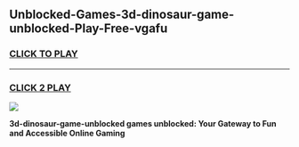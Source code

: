 
## Unblocked-Games-3d-dinosaur-game-unblocked-Play-Free-vgafu
<h3>
<a href="https://premium76.site?title=3d-dinosaur-game-unblocked&ref=20A">CLICK TO PLAY</a></h3>
<hr>

<h3>
<a href="https://premium76.site?title=3d-dinosaur-game-unblocked&ref=20A">CLICK 2 PLAY</a>
  
</h3>

<a href="https://premium76.site?title=3d-dinosaur-game-unblocked&ref=20A"><img src="https://clearcache.store/games.png"></a>


**3d-dinosaur-game-unblocked games unblocked: Your Gateway to Fun and Accessible Online Gaming**
